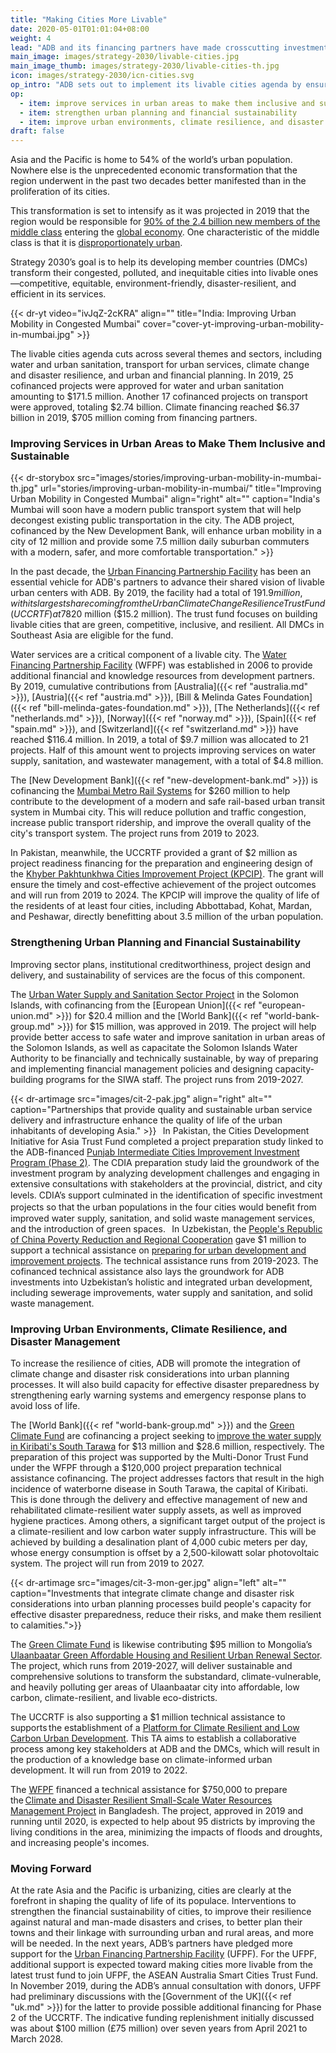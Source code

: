```yaml
---
title: "Making Cities More Livable"
date: 2020-05-01T01:01:04+08:00
weight: 4
lead: "ADB and its financing partners have made crosscutting investments to transform Asia’s cities into more livable urban centers─ including environment-friendly transport, energy-saving water supply infrastructure, and green housing development. Further investments were focused on climate change and improving disaster resilience."
main_image: images/strategy-2030/livable-cities.jpg
main_image_thumb: images/strategy-2030/livable-cities-th.jpg
icon: images/strategy-2030/icn-cities.svg
op_intro: "ADB sets out to implement its livable cities agenda by ensuring that the transformations reflect the global agenda on urban development. Specifically, ADB and its DMCs adopt a holistic approach to achieve liveable cities with the following strategic areas:"
op: 
  - item: improve services in urban areas to make them inclusive and sustainable
  - item: strengthen urban planning and financial sustainability
  - item: improve urban environments, climate resilience, and disaster management
draft: false
---
```


Asia and the Pacific is home to 54% of the world’s urban population. Nowhere else is the unprecedented economic transformation that the region underwent in the past two decades better manifested than in the proliferation of its cities.
  
This transformation is set to intensify as it was projected in 2019 that the region would be responsible for [90% of the 2.4 billion new members of the middle class](https://www.weforum.org/agenda/2019/12/asia-economic-growth/) entering the [global economy](https://www.weforum.org/agenda/2019/12/asia-economic-growth/). One characteristic of the middle class is that it is [disproportionately urban](https://www.adb.org/sites/default/files/publication/27726/special-chapter-03.pdf).
  
Strategy 2030’s goal is to help its developing member countries (DMCs) transform their congested, polluted, and inequitable cities into livable ones—competitive, equitable, environment-friendly, disaster-resilient, and efficient in its services.

{{< dr-yt video="ivJqZ-2cKRA" align="" title="India: Improving Urban Mobility in Congested Mumbai" cover="cover-yt-improving-urban-mobility-in-mumbai.jpg" >}}
  
The livable cities agenda cuts across several themes and sectors, including water and urban sanitation, transport for urban services, climate change and disaster resilience, and urban and financial planning. In 2019, 25 cofinanced projects were approved for water and urban sanitation amounting to $171.5 million. Another 17 cofinanced projects on transport were approved, totaling $2.74 billion. Climate financing reached $6.37 billion in 2019, $705 million coming from financing partners.

### Improving Services in Urban Areas to Make Them Inclusive and Sustainable

{{< dr-storybox src="images/stories/improving-urban-mobility-in-mumbai-th.jpg" url="stories/improving-urban-mobility-in-mumbai/" title="Improving Urban Mobility in Congested Mumbai" align="right" alt="" caption="India's Mumbai will soon have a modern public transport system that will help decongest existing public transportation in the city. The ADB project, cofinanced by the New Development Bank, will enhance urban mobility in a city of 12 million and provide some 7.5 million daily suburban commuters with a modern, safer, and more comfortable transportation." >}}

In the past decade, the [Urban Financing Partnership Facility](./modalities/financing-partnership-facilities/urban-financing-partnership-facility/) has been an essential vehicle for ADB's partners to advance their shared vision of livable urban centers with ADB. By 2019, the facility had a total of $191.9 million, with its largest share coming from the Urban Climate Change Resilience Trust Fund (UCCRTF) at 78%.  In April 2019, ADB approved the establishment of a fourth trust fund under the UFPF, the ASEAN Australia Smart Cities Trust Fund (AASCTF). AASCTF is a single-partner trust fund with an indicative contribution from the Government of [Australia]({{< ref "australia.md" >}}) totalling A$20 million ($15.2 million). The trust fund focuses on building livable cities that are green, competitive, inclusive, and resilient. All DMCs in Southeast Asia are eligible for the fund.

Water services are a critical component of a livable city. The [Water Financing Partnership Facility](./modalities/financing-partnership-facilities/water-financing-partnership-facility/) (WFPF) was established in 2006 to provide additional financial and knowledge resources from development partners. By 2019, cumulative contributions from [Australia]({{< ref "australia.md" >}}), [Austria]({{< ref "austria.md" >}}), [Bill & Melinda Gates Foundation]({{< ref "bill-melinda-gates-foundation.md" >}}), [The Netherlands]({{< ref "netherlands.md" >}}), [Norway]({{< ref "norway.md" >}}), [Spain]({{< ref "spain.md" >}}), and [Switzerland]({{< ref "switzerland.md" >}}) have reached $116.4 million. In 2019, a total of $9.7 million was allocated to 21 projects. Half of this amount went to projects improving services on water supply, sanitation, and wastewater management, with a total of $4.8 million.

The [New Development Bank]({{< ref "new-development-bank.md" >}}) is cofinancing the [Mumbai Metro Rail Systems](https://www.adb.org/projects/49469-007/main#project-pds) for $260 million to help contribute to the development of a modern and safe rail-based urban transit system in Mumbai city. This will reduce pollution and traffic congestion, increase public transport ridership, and improve the overall quality of the city's transport system. The project runs from 2019 to 2023.  

In Pakistan, meanwhile, the UCCRTF provided a grant of $2 million as project readiness financing for the preparation and engineering design of the [Khyber Pakhtunkhwa Cities Improvement Project (KPCIP)](https://www.adb.org/projects/51036-003/main#project-pds).  The grant will ensure the timely and cost-effective achievement of the project outcomes and will run from 2019 to 2024. The KPCIP will improve the quality of life of the residents of at least four cities, including Abbottabad, Kohat, Mardan, and Peshawar, directly benefitting about 3.5 million of the urban population.

### Strengthening Urban Planning and Financial Sustainability

Improving sector plans, institutional creditworthiness, project design and delivery, and sustainability of services are the focus of this component.

The [Urban Water Supply and Sanitation Sector Project](https://www.adb.org/projects/51271-001/main#project-pds) in the Solomon Islands, with cofinancing from the [European Union]({{< ref "european-union.md" >}}) for $20.4 million and the [World Bank]({{< ref "world-bank-group.md" >}}) for $15 million, was approved in 2019.  The project will help provide better access to safe water and improve sanitation in urban areas of the Solomon Islands, as well as capacitate the Solomon Islands Water Authority to be financially and technically sustainable, by way of preparing and implementing financial management policies and designing capacity-building programs for the SIWA staff. The project runs from 2019-2027.

{{< dr-artimage src="images/cit-2-pak.jpg" align="right" alt="" caption="Partnerships that provide quality and sustainable urban service delivery and infrastructure enhance the quality of life of the urban inhabitants of developing Asia." >}}
  
In Pakistan, the Cities Development Initiative for Asia Trust Fund completed a project preparation study linked to the ADB-financed [Punjab Intermediate Cities Improvement Investment Program (Phase 2)](https://www.adb.org/projects/51215-002/main#project-pds).  The CDIA preparation study laid the groundwork of the investment program by analyzing development challenges and engaging in extensive consultations with stakeholders at the provincial, district, and city levels. CDIA’s support culminated in the identiﬁcation of speciﬁc investment projects so that the urban populations in the four cities would beneﬁt from improved water supply, sanitation, and solid waste management services, and the introduction of green spaces.
  
In Uzbekistan, the [People's Republic of China Poverty Reduction and Regional Cooperation](./modalities/trust-funds/single-partner-trust-funds/#prcprrcf) gave $1 million to support a technical assistance on [preparing for urban development and improvement projects](https://www.adb.org/projects/52317-001/main#project-pds). The technical assistance runs from 2019-2023.  The cofinanced technical assistance also lays the groundwork for ADB investments into Uzbekistan’s holistic and integrated urban development,  including sewerage improvements, water supply and sanitation, and solid waste management.

### Improving Urban Environments, Climate Resilience, and Disaster Management

To increase the resilience of cities, ADB will promote the integration of climate change and disaster risk considerations into urban planning processes. It will also build capacity for effective disaster preparedness by strengthening early warning systems and emergency response plans to avoid loss of life.

The [World Bank]({{< ref "world-bank-group.md" >}}) and the [Green Climate Fund](./modalities/global-funds/#gcf) are cofinancing a project seeking to [improve the water supply in Kiribati's South Tarawa](https://www.adb.org/projects/49453-002/main#project-pds) for $13 million and $28.6 million, respectively. The preparation of this project was supported by the Multi-Donor Trust Fund under the WFPF through a $120,000 project preparation technical assistance cofinancing. The project addresses factors that result in the high incidence of waterborne disease in South Tarawa, the capital of Kiribati. This is done through the delivery and effective management of new and rehabilitated climate-resilient water supply assets, as well as improved hygiene practices. Among others, a significant target output of the project is a climate-resilient and low carbon water supply infrastructure. This will be achieved by building a desalination plant of 4,000 cubic meters per day, whose energy consumption is offset by a 2,500-kilowatt solar photovoltaic system. The project will run from 2019 to 2027.

{{< dr-artimage src="images/cit-3-mon-ger.jpg" align="left" alt="" caption="Investments that integrate climate change and disaster risk considerations into urban planning processes build people's capacity for effective disaster preparedness, reduce their risks, and make them resilient to calamities.">}}

The [Green Climate Fund](./modalities/global-funds/#gcf) is likewise contributing $95 million to Mongolia’s [Ulaanbaatar Green Affordable Housing and Resilient Urban Renewal Sector](https://www.adb.org/projects/49169-002/main#project-pds). The project, which runs from 2019-2027, will deliver sustainable and comprehensive solutions to transform the substandard, climate-vulnerable, and heavily polluting ger areas of Ulaanbaatar city into affordable, low carbon, climate-resilient, and livable eco-districts.

The UCCRTF is also supporting a $1 million technical assistance to supports the establishment of a [Platform for Climate Resilient and Low Carbon Urban Development](https://www.adb.org/projects/52304-001/main#project-pds). This TA aims to establish a collaborative process among key stakeholders at ADB and the DMCs, which will result in the production of a knowledge base on climate-informed urban development. It will run from 2019 to 2022.

The [WFPF](./modalities/financing-partnership-facilities/water-financing-partnership-facility/) financed a technical assistance for $750,000 to prepare the [Climate and Disaster Resilient Small-Scale Water Resources Management Project](https://www.adb.org/projects/53237-002/main#project-pds) in Bangladesh. The project, approved in 2019 and running until 2020, is expected to help about 95 districts by improving the living conditions in the area, minimizing the impacts of floods and droughts, and increasing people's incomes.

### Moving Forward

At the rate Asia and the Pacific is urbanizing, cities are clearly at the forefront in shaping the quality of life of its populace. Interventions to strengthen the financial sustainability of cities, to improve their resilience against natural and man-made disasters and crises, to better plan their towns and their linkage with surrounding urban and rural areas, and more will be needed. In the next years, ADB’s partners have pledged more support for the [Urban Financing Partnership Facility](./modalities/financing-partnership-facilities/urban-financing-partnership-facility/) (UFPF). For the UFPF, additional support is expected toward making cities more livable from the latest trust fund to join UFPF, the ASEAN Australia Smart Cities Trust Fund.  In November 2019, during the ADB’s annual consultation with donors, UFPF had preliminary discussions with the [Government of the UK]({{< ref "uk.md" >}}) for the latter to provide possible additional financing for Phase 2 of the UCCRTF. The indicative funding replenishment initially discussed was about $100 million (£75 million) over seven years from April 2021 to March 2028. 